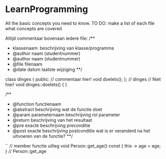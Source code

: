 # LearnProgramming
All the basic concepts you need to know.
TO DO: make a list of each file what concepts are covered

Altijd commentaar bovenaan iedere file:
/**
* klassenaam: beschrijving van klasse/programma
* @author naam (studentnummer)
* @author naam (studentnummer)
* @file filenaam
* @date datum laatste wijziging
**/

class dinges {
public:
// commentaar hier!
void doeIets();
}; // dinges
// Niet hier!
void dinges::doeIets() { }

/**
* @function functienaam
* @abstract beschrijving wat de functie doet
* @param parameternaam beschrijving rol parameter
* @return beschrijving van het resultaat
* @pre exacte beschrijving preconditie
* @post exacte beschrijving postconditie
wat is er veranderd na het uitvoeren van de functie?
**/

``
// member functie uitleg
void Person::get_age() const {
    this -> age = age;
} // Person::get_age

```
